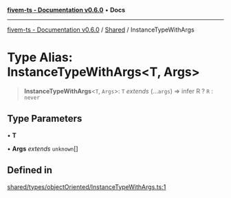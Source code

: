 [**fivem-ts - Documentation v0.6.0**](../../../README.md) • **Docs**

***

[fivem-ts - Documentation v0.6.0](../../../README.md) / [Shared](../README.md) / InstanceTypeWithArgs

# Type Alias: InstanceTypeWithArgs\<T, Args\>

> **InstanceTypeWithArgs**\<`T`, `Args`\>: `T` *extends* (...`args`) => infer R ? `R` : `never`

## Type Parameters

• **T**

• **Args** *extends* `unknown`[]

## Defined in

[shared/types/objectOriented/InstanceTypeWithArgs.ts:1](https://github.com/Purpose-Dev/fivem-ts/blob/main/src/shared/types/objectOriented/InstanceTypeWithArgs.ts#L1)
